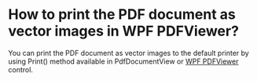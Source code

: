 # How to print the PDF document as vector images in WPF PDFViewer?

You can print the PDF document as vector images to the default printer by using Print() method available in PdfDocumentView or [WPF PDFViewer](https://www.syncfusion.com/wpf-controls/pdf-viewer) control.